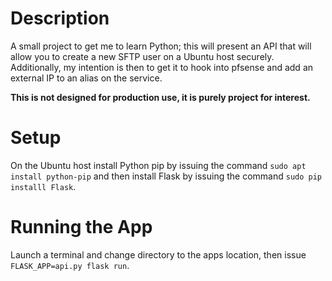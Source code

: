 # Description
A small project to get me to learn Python; this will present an API that will allow you to create a new SFTP user on a Ubuntu host securely. Additionally, my intention is then to get it to hook into pfsense and add an external IP to an alias on the service.

**This is not designed for production use, it is purely project for interest.**

# Setup
On the Ubuntu host install Python pip by issuing the command `sudo apt install python-pip` and then install Flask by issuing the command `sudo pip installl Flask`.

# Running the App
Launch a terminal and change directory to the apps location, then issue `FLASK_APP=api.py flask run`.

